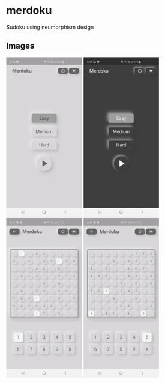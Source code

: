 # merdoku

Sudoku using neumorphism design

## Images

<img src="/screenshots/imgA.jpg" alt="Image A" height=auto width=40% >
<img src="/screenshots/imgB.jpg" alt="Image B" height=auto width=40%>
<img src="/screenshots/imgC.jpg" alt="Image C" height=auto width=40%>
<img src="/screenshots/imgD.jpg" alt="Image D" height=auto width=40%>
